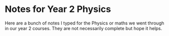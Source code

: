 # Notes for Year 2 Physics

Here are a bunch of notes I typed for the Physics or maths we went through in our year 2 courses. They are not necessarily complete but hope it helps.
